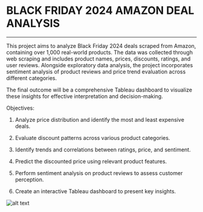 # **BLACK FRIDAY 2024 AMAZON DEAL ANALYSIS**
___

This project aims to analyze Black Friday 2024 deals scraped from Amazon, containing over 1,000 real-world products. The data was collected through web scraping and includes product names, prices, discounts, ratings, and user reviews. Alongside exploratory data analysis, the project incorporates sentiment analysis of product reviews and price trend evaluation across different categories.

The final outcome will be a comprehensive Tableau dashboard to visualize these insights for effective interpretation and decision-making.

Objectives:
1. Analyze price distribution and identify the most and least expensive deals.

2. Evaluate discount patterns across various product categories.

3. Identify trends and correlations between ratings, price, and sentiment.

4. Predict the discounted price using relevant product features.

5. Perform sentiment analysis on product reviews to assess customer perception.

6. Create an interactive Tableau dashboard to present key insights.

![alt text](<6 Screenshot of the Dashboard.png>)
